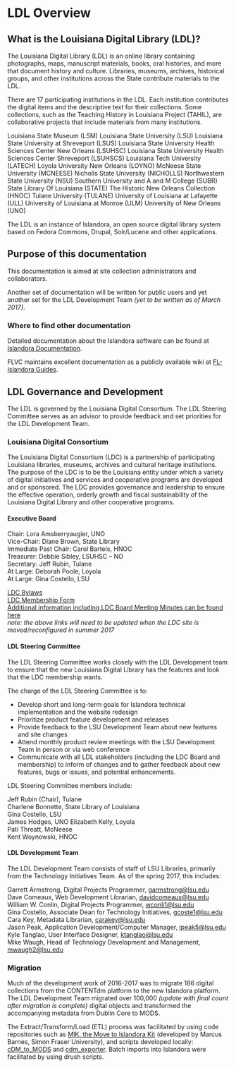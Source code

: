 # LDL Overview

## What is the Louisiana Digital Library (LDL)?

The Louisiana Digital Library (LDL) is an online library containing photographs, maps, manuscript materials, books, oral histories, and more that document history and culture. Libraries, museums, archives, historical groups, and other institutions across the State contribute materials to the LDL.

There are 17 participating institutions in the LDL. Each institution contributes the digital items and the descriptive text for their collections. Some collections, such as the Teaching History in Louisiana Project (TAHIL), are collaborative projects that include materials from many institutions.

Louisiana State Museum (LSM)
Louisiana State University (LSU)
Louisiana State University at Shreveport (LSUS)
Louisiana State University Health Sciences Center New Orleans (LSUHSC)
Louisiana State University Health Sciences Center Shreveport (LSUHSCS)
Louisiana Tech University (LATECH)
Loyola University New Orleans (LOYNO)
McNeese State University (MCNEESE)
Nicholls State University (NICHOLLS)
Northwestern State University (NSU)
Southern University and A and M College (SUBR)
State Library Of Louisiana (STATE)
The Historic New Orleans Collection (HNOC)
Tulane University (TULANE)
University of Louisiana at Lafayette (ULL)
University of Louisiana at Monroe (ULM)
University of New Orleans (UNO)

The LDL is an instance of Islandora, an open source digital library system based on Fedora Commons, Drupal, Solr/Lucene and other applications.

## Purpose of this documentation

This documentation is aimed at site collection administrators and collaborators. 

Another set of documentation will be written for public users and yet another set for the LDL Development Team *(yet to be written as of March 2017)*.

### Where to find other documentation

Detailed documentation about the Islandora software can be found at [Islandora Documentation](https://wiki.duraspace.org/display/ISLANDORA/Islandora).

FLVC maintains excellent documentation as a publicly available wiki at [FL-Islandora Guides](https://fig.wiki.flvc.org/wiki/index.php/Main_Page).

## LDL Governance and Development

The LDL is governed by the Louisiana Digital Consortium. The LDL Steering Committee serves as an advisor to provide feedback and set priorities for the LDL Development Team.

### Louisiana Digital Consortium

The Louisiana Digital Consortium (LDC) is a partnership of participating Louisiana libraries, museums, archives and cultural heritage institutions. The purpose of the LDC is to be the Louisiana entity under which a variety of digital initiatives and services and cooperative programs are developed and or sponsored. The LDC provides governance and leadership to ensure the effective operation, orderly growth and fiscal sustainability of the Louisiana Digital Library and other cooperative programs. 


#### Executive Board

Chair: Lora Amsberryaugier, UNO   
Vice-Chair: Diane Brown, State Library   
Immediate Past Chair: Carol Bartels, HNOC   
Treasurer: Debbie Sibley, LSUHSC – NO   
Secretary: Jeff Rubin, Tulane   
At Large: Deborah Poole, Loyola   
At Large: Gina Costello, LSU   

[LDC Bylaws](http://www.louisianadigitallibrary.org/ui/custom/default/collection/default/resources/custompages/home/LDC_Bylaws_rev20151112.pdf)   
[LDC Membership Form](http://www.louisianadigitallibrary.org/ui/custom/default/collection/default/resources/custompages/home/LDC_membership_form2016.pdf)   
[Additional information including LDC Board Meeting Minutes can be found here](http://www.louisianadigitallibrary.org/index.php?browseby=about)      
 *note: the above links will need to be updated when the LDC site is moved/reconfigured in summer 2017*

#### LDL Steering Committee

The LDL Steering Committee works closely with the LDL Development team to ensure that the new Louisiana Digital Library has the features and look that the LDC membership wants. 

The charge of the LDL Steering Committee is to:

* Develop short and long-term goals for Islandora technical implementation and the website redesign
* Prioritize product feature development and releases
* Provide feedback to the LSU Development Team about new features and site changes
* Attend monthly product review meetings with the LSU Development Team in person or via web conference
* Communicate with all LDL stakeholders (including the LDC Board and membership) to inform of changes and to gather feedback about new features, bugs or issues, and potential enhancements.

LDL Steering Committee members include: 

Jeff Rubin (Chair), Tulane   
Charlene Bonnette, State Library of Louisiana   
Gina Costello, LSU   
James Hodges, UNO
Elizabeth Kelly, Loyola   
Pati Threatt, McNeese   
Kent Woynowski, HNOC  

#### LDL Development Team

The LDL Development Team consists of staff of LSU Libraries, primarily from the Technology Initiatives Team. As of the spring 2017, this includes:

Garrett Armstrong, Digital Projects Programmer, garmstrong@lsu.edu   
Dave Comeaux, Web Development Librarian, davidcomeaux@lsu.edu   
William W. Conlin, Digital Projects Programmer, wconli1@lsu.edu   
Gina Costello, Associate Dean for Technology Initiatives, gcoste1@lsu.edu     
Cara Key, Metadata Librarian, carakey@lsu.edu   
Jason Peak, Application Development/Computer Manager, jpeak5@lsu.edu   
Kyle Tanglao, User Interface Designer, ktanglao@lsu.edu   
Mike Waugh, Head of Technology Development and Management, mwaugh2@lsu.edu 

### Migration 

Much of the development work of 2016-2017 was to migrate 186 digital collections from the CONTENTdm platform to the new Islandora platform. The LDL Development Team migrated over 100,000 *(update with final count after migration is complete)* digital objects and transformed the accompanying metadata from Dublin Core to MODS.

The Extract/Transform/Load (ETL) process was facilitated by using code repositories such as [MIK, the Move to Islandora Kit](https://github.com/MarcusBarnes/mik) (developed by Marcus Barnes, Simon Fraser University), and scripts developed locally: [cDM_to_MODS](https://github.com/lsulibraries/cDM_to_mods) and [cdm_exporter](https://github.com/lsulibraries/cdm_xporter). Batch imports into Islandora were facilitated by using drush scripts.